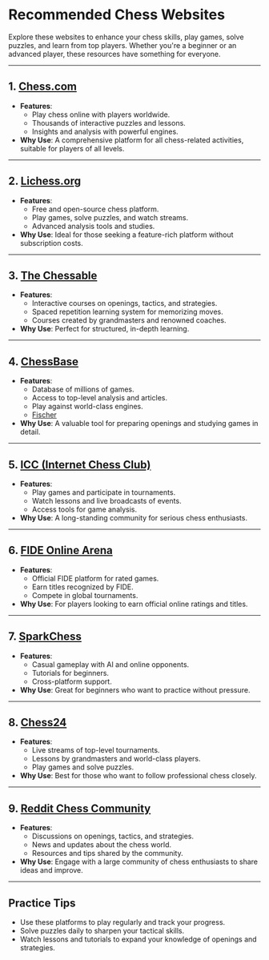 # Recommended Chess Websites

Explore these websites to enhance your chess skills, play games, solve puzzles, and learn from top players. Whether you're a beginner or an advanced player, these resources have something for everyone.

---

## 1. [Chess.com](https://www.chess.com)
- **Features**:
  - Play chess online with players worldwide.
  - Thousands of interactive puzzles and lessons.
  - Insights and analysis with powerful engines.
- **Why Use**: A comprehensive platform for all chess-related activities, suitable for players of all levels.

---

## 2. [Lichess.org](https://lichess.org)
- **Features**:
  - Free and open-source chess platform.
  - Play games, solve puzzles, and watch streams.
  - Advanced analysis tools and studies.
- **Why Use**: Ideal for those seeking a feature-rich platform without subscription costs.

---

## 3. [The Chessable](https://www.chessable.com)
- **Features**:
  - Interactive courses on openings, tactics, and strategies.
  - Spaced repetition learning system for memorizing moves.
  - Courses created by grandmasters and renowned coaches.
- **Why Use**: Perfect for structured, in-depth learning.

---

## 4. [ChessBase](https://www.chessbase.com)
- **Features**:
  - Database of millions of games.
  - Access to top-level analysis and articles.
  - Play against world-class engines.
  - [Fischer](https://en.chessbase.com/portals/4/files/games/iccf1.htm)
- **Why Use**: A valuable tool for preparing openings and studying games in detail.

---

## 5. [ICC (Internet Chess Club)](https://www.chessclub.com)
- **Features**:
  - Play games and participate in tournaments.
  - Watch lessons and live broadcasts of events.
  - Access tools for game analysis.
- **Why Use**: A long-standing community for serious chess enthusiasts.

---

## 6. [FIDE Online Arena](https://arena.myfide.net)
- **Features**:
  - Official FIDE platform for rated games.
  - Earn titles recognized by FIDE.
  - Compete in global tournaments.
- **Why Use**: For players looking to earn official online ratings and titles.

---

## 7. [SparkChess](https://www.sparkchess.com)
- **Features**:
  - Casual gameplay with AI and online opponents.
  - Tutorials for beginners.
  - Cross-platform support.
- **Why Use**: Great for beginners who want to practice without pressure.

---

## 8. [Chess24](https://chess24.com)
- **Features**:
  - Live streams of top-level tournaments.
  - Lessons by grandmasters and world-class players.
  - Play games and solve puzzles.
- **Why Use**: Best for those who want to follow professional chess closely.

---

## 9. [Reddit Chess Community](https://www.reddit.com/r/chess/)
- **Features**:
  - Discussions on openings, tactics, and strategies.
  - News and updates about the chess world.
  - Resources and tips shared by the community.
- **Why Use**: Engage with a large community of chess enthusiasts to share ideas and improve.

---

## Practice Tips
- Use these platforms to play regularly and track your progress.
- Solve puzzles daily to sharpen your tactical skills.
- Watch lessons and tutorials to expand your knowledge of openings and strategies.
